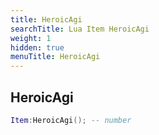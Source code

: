 ```yaml
---
title: HeroicAgi
searchTitle: Lua Item HeroicAgi
weight: 1
hidden: true
menuTitle: HeroicAgi
---
```

## HeroicAgi
```lua
Item:HeroicAgi(); -- number
```